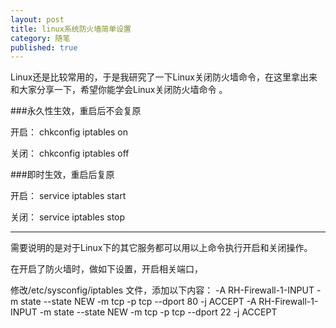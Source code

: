 ```yaml
---
layout: post
title: linux系统防火墙简单设置
category: 随笔
published: true
---
```


Linux还是比较常用的，于是我研究了一下Linux关闭防火墙命令，在这里拿出来和大家分享一下，希望你能学会Linux关闭防火墙命令 。

###永久性生效，重启后不会复原

开启： chkconfig iptables on

关闭： chkconfig iptables off

###即时生效，重启后复原

开启： service iptables start

关闭： service iptables stop

----

需要说明的是对于Linux下的其它服务都可以用以上命令执行开启和关闭操作。

在开启了防火墙时，做如下设置，开启相关端口，

修改/etc/sysconfig/iptables 文件，添加以下内容：
-A RH-Firewall-1-INPUT -m state --state NEW -m tcp -p tcp --dport 80 -j ACCEPT
-A RH-Firewall-1-INPUT -m state --state NEW -m tcp -p tcp --dport 22 -j ACCEPT